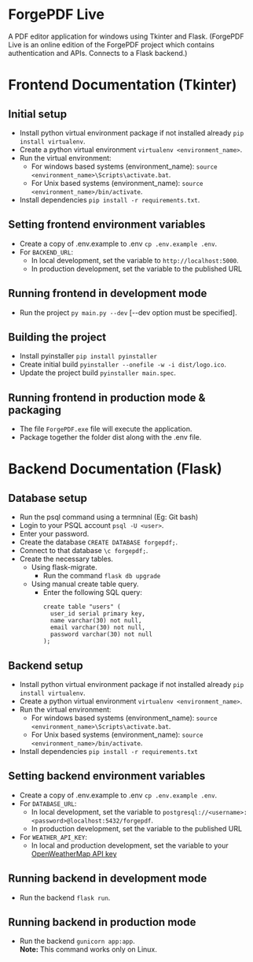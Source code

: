 # ForgePDF Live

A PDF editor application for windows using Tkinter and Flask.
(ForgePDF Live is an online edition of the ForgePDF project which contains authentication and APIs. Connects to a Flask backend.)

# Frontend Documentation (Tkinter)

## Initial setup

- Install python virtual environment package if not installed already `pip install virtualenv`.
- Create a python virtual environment `virtualenv <environment_name>`.
- Run the virtual environment:
  - For windows based systems (environment_name): `source <environment_name>\Scripts\activate.bat`.
  - For Unix based systems (environment_name): `source <environment_name>/bin/activate`.
- Install dependencies `pip install -r requirements.txt`.

## Setting frontend environment variables

- Create a copy of .env.example to .env `cp .env.example .env`.
- For `BACKEND_URL`:
  - In local development, set the variable to `http://localhost:5000`.
  - In production development, set the variable to the published URL

## Running frontend in development mode

- Run the project `py main.py --dev` [--dev option must be specified].

## Building the project

- Install pyinstaller `pip install pyinstaller`
- Create initial build `pyinstaller --onefile -w -i dist/logo.ico`.
- Update the project build `pyinstaller main.spec`.

## Running frontend in production mode & packaging

- The file `ForgePDF.exe` file will execute the application.
- Package together the folder dist along with the .env file.

# Backend Documentation (Flask)

## Database setup

- Run the psql command using a termninal (Eg: Git bash)
- Login to your PSQL account `psql -U <user>`.
- Enter your password.
- Create the database `CREATE DATABASE forgepdf;`.
- Connect to that database `\c forgepdf;`.
- Create the necessary tables.
  - Using flask-migrate.
    - Run the command `flask db upgrade`
  - Using manual create table query.
    - Enter the following SQL query:
      ```
      create table "users" (
        user_id serial primary key,
        name varchar(30) not null,
        email varchar(30) not null,
        password varchar(30) not null
      );
      ```

## Backend setup

- Install python virtual environment package if not installed already `pip install virtualenv`.
- Create a python virtual environment `virtualenv <environment_name>`.
- Run the virtual environment:
  - For windows based systems (environment_name): `source <environment_name>\Scripts\activate.bat`.
  - For Unix based systems (environment_name): `source <environment_name>/bin/activate`.
- Install dependencies `pip install -r requirements.txt`

## Setting backend environment variables

- Create a copy of .env.example to .env `cp .env.example .env`.
- For `DATABASE_URL`:
  - In local development, set the variable to `postgresql://<username>:<password>@localhost:5432/forgepdf`.
  - In production development, set the variable to the published URL
- For `WEATHER_API_KEY`:
  - In local and production development, set the variable to your [OpenWeatherMap API key](https://openweathermap.org/)

## Running backend in development mode

- Run the backend `flask run`.

## Running backend in production mode

- Run the backend `gunicorn app:app`. <br />**Note:** This command works only on Linux.
